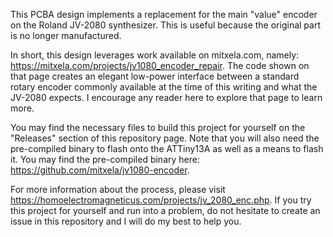 This PCBA design implements a replacement for the main "value" encoder
on the Roland JV-2080 synthesizer. This is useful because the original
part is no longer manufactured.

In short, this design leverages work available on mitxela.com,
namely: https://mitxela.com/projects/jv1080_encoder_repair. The code
shown on that page creates an elegant low-power interface between a
standard rotary encoder commonly available at the time of this writing
and what the JV-2080 expects. I encourage any reader here to explore
that page to learn more.

You may find the necessary files to build this project for yourself
on the "Releases" section of this repository page. Note that you
will also need the pre-compiled binary to flash onto the ATTiny13A
as well as a means to flash it. You may find the pre-compiled
binary here: https://github.com/mitxela/jv1080-encoder.

For more information about the process, please visit 
https://homoelectromagneticus.com/projects/jv_2080_enc.php. If you try
this project for yourself and run into a problem, do not hesitate to
create an issue in this repository and I will do my best to help you.
